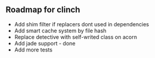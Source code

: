 ## Roadmap for clinch


- Add shim filter if replacers dont used in dependencies
- Add smart cache system by file hash
- Replace detective with self-writed class on acorn
- Add jade support - done
- Add more tests